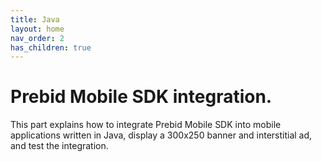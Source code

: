 ```yaml
---
title: Java
layout: home
nav_order: 2
has_children: true
---
```


# Prebid Mobile SDK integration.

This part explains how to integrate Prebid Mobile SDK into mobile applications written in Java, display a 300x250 banner and interstitial ad, and test the integration.
